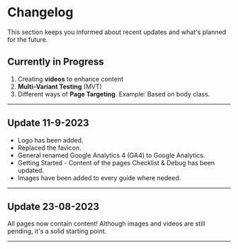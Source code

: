 # Changelog

This section keeps you informed about recent updates and what's planned for the future.

## Currently in Progress

1. Creating **videos** to enhance content
2. **Multi-Variant Testing** (MVT)
3. Different ways of **Page Targeting**. Example: Based on body class.

---
## Update 11-9-2023

* Logo has been added.
* Replaced the favicon.
* General renamed Google Analytics 4 (GA4) to Google Analytics. 
* Getting Started - Content of the pages Checklist & Debug has been updated.
* Images have been added to every guide where nedeed.

---
## Update 23-08-2023

All pages now contain content! Although images and videos are still pending, it's a solid starting point.

---